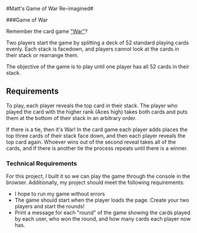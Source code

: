 #Matt's Game of War Re-imagined#

###Game of War

Remember the card game ["War"](https://bicyclecards.com/how-to-play/war/)?

Two players start the game by splitting a deck of 52 standard playing cards
evenly. Each stack is facedown, and players cannot look at the cards in their
stack or rearrange them.

The objective of the game is to play until one player has all 52 cards in their
stack.

## Requirements

To play, each player reveals the top card in their stack. The player who played
the card with the higher rank (Aces high) takes both cards and puts them at the
bottom of their stack in an arbitrary order.

If there is a tie, then it's War! In the card game each player adds places the
top three cards of their stack face down, and then each player reveals the top
card again. Whoever wins out of the second reveal takes all of the cards, and if
there is another tie the process repeats until there is a winner.

### Technical Requirements

For this project, I built it so we can play the game through the console in the browser. Additionally, my project should meet the following requirements:

- I hope to run my game without errors
- The game should start when the player loads the page. Create your two players
    and start the rounds!
- Print a message for each "round" of the game showing the cards played by each
    user, who won the round, and how many cards each player now has.
